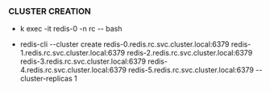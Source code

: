 ### CLUSTER CREATION

* k exec -it redis-0 -n rc -- bash

* redis-cli --cluster create redis-0.redis.rc.svc.cluster.local:6379 redis-1.redis.rc.svc.cluster.local:6379 redis-2.redis.rc.svc.cluster.local:6379 redis-3.redis.rc.svc.cluster.local:6379 redis-4.redis.rc.svc.cluster.local:6379 redis-5.redis.rc.svc.cluster.local:6379 --cluster-replicas 1
